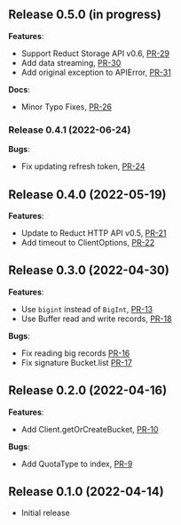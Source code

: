 ## Release 0.5.0 (in progress)

**Features**:

* Support Reduct Storage API v0.6, [PR-29](https://github.com/reduct-storage/reduct-js/pull/29)
* Add data streaming, [PR-30](https://github.com/reduct-storage/reduct-js/pull/30)
* Add original exception to APIError, [PR-31](https://github.com/reduct-storage/reduct-js/pull/31)

**Docs**:

* Minor Typo Fixes, [PR-26](https://github.com/reduct-storage/reduct-js/pull/26)

### Release 0.4.1 (2022-06-24)

**Bugs**:

* Fix updating refresh token, [PR-24](https://github.com/reduct-storage/reduct-js/pull/24)

## Release 0.4.0 (2022-05-19)

**Features**:

* Update to Reduct HTTP API v0.5, [PR-21](https://github.com/reduct-storage/reduct-js/pull/21)
* Add timeout to ClientOptions, [PR-22](https://github.com/reduct-storage/reduct-js/pull/22)

## Release 0.3.0 (2022-04-30)

**Features**:

* Use `bigint` instead of `BigInt`, [PR-13](https://github.com/reduct-storage/reduct-js/pull/13)
* Use Buffer read and write records, [PR-18](https://github.com/reduct-storage/reduct-js/pull/18)

**Bugs**:

* Fix reading big records [PR-16](https://github.com/reduct-storage/reduct-js/pull/16)
* Fix signature Bucket.list [PR-17](https://github.com/reduct-storage/reduct-js/pull/17)

## Release 0.2.0 (2022-04-16)

**Features**:

* Add Client.getOrCreateBucket, [PR-10](https://github.com/reduct-storage/reduct-js/pull/10)

**Bugs**:

* Add QuotaType to index, [PR-9](https://github.com/reduct-storage/reduct-js/pull/9)

## Release 0.1.0 (2022-04-14)

* Initial release
